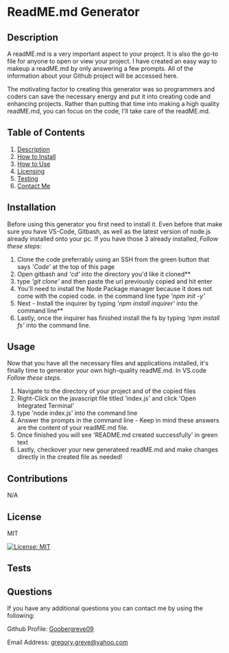 # ReadME.md Generator
  
## Description

A readME.md is a very important aspect to your project. It is also the go-to file for anyone to open or view your project. I have created an easy way to makeup a readME.md by only answering a few prompts. All of the information about your Github project will be accessed here.


The motivating factor to creating this generator was so programmers and coders can save the necessary energy and put it into creating code and enhancing projects. Rather than putting that time into making a high quality readME.md, you can focus on the code, I'll take care of the readME.md.


  
## Table of Contents


1. [Description](#description) 
2. [How to Install](#installation)
3. [How to Use](#usage)
4. [Licensing](#license)
5. [Testing](#tests)
6. [Contact Me](#questions)
   

## Installation


Before using this generator you first need to install it. Even before that make sure you have VS-Code, Gitbash, as well as the latest version of node.js already installed onto your pc. If you have those 3 already installed, *Follow these steps:*


1. Clone the code preferrably using an SSH from the green button that says *'Code'* at the top of this page
2. Open gitbash and *'cd'* into the directory you'd like it cloned**
3. type *'git clone'* and then paste the url previously copied and hit enter
4. You'll need to install the Node Package manager because it does not come with the copied code. in the command line type *'npm init -y'*
5. Next - Install the inquirer by typing *'npm install inquirer'* into the command line**
6. Lastly, once the inquirer has finished install the fs by typing *'npm install fs'* into the command line.



## Usage

Now that you have all the necessary files and applications installed, it's finally time to generator your own high-quality readME.md. In VS.code *Follow these steps.*


1. Navigate to the directory of your project and of the copied files
2. Right-Click on the javascript file titled 'index.js' and click 'Open Integrated Terminal'
3. type 'node index.js' into the command line
4. Answer the prompts in the command line - Keep in mind these answers are the content of your readME.md file.
5. Once finished you will see 'README.md created successfully' in green text
6. Lastly, checkover your new generateed readME.md and make changes directly in the created file as needed!


## Contributions

N/A


## License

MIT

[![License: MIT](https://img.shields.io/badge/License-MIT-yellow.svg)](https://opensource.org/licenses/MIT)

## Tests



## Questions

If you have any additional questions you can contact me by using the following:

 Github Profile: [Goobergreve09](https://www.github.com/Goobergreve09)

 Email Address: gregory.greve@yahoo.com


